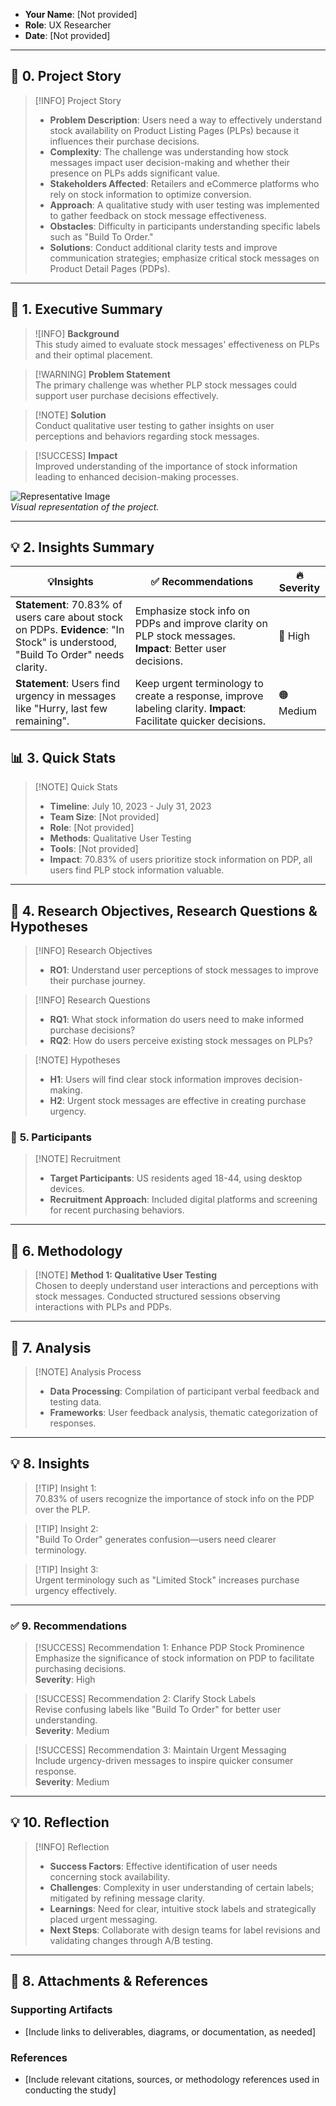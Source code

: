 - **Your Name**: [Not provided]  
- **Role**: UX Researcher  
- **Date**: [Not provided]

---

## 📖 **0. Project Story**

> [!INFO] Project Story  
> - **Problem Description**: Users need a way to effectively understand stock availability on Product Listing Pages (PLPs) because it influences their purchase decisions.  
> - **Complexity**: The challenge was understanding how stock messages impact user decision-making and whether their presence on PLPs adds significant value.  
> - **Stakeholders Affected**: Retailers and eCommerce platforms who rely on stock information to optimize conversion.  
> - **Approach**: A qualitative study with user testing was implemented to gather feedback on stock message effectiveness.  
> - **Obstacles**: Difficulty in participants understanding specific labels such as "Build To Order."  
> - **Solutions**: Conduct additional clarity tests and improve communication strategies; emphasize critical stock messages on Product Detail Pages (PDPs).

---

## 💬 **1. Executive Summary**

> ![INFO] **Background**  
> This study aimed to evaluate stock messages' effectiveness on PLPs and their optimal placement.

> [!WARNING] **Problem Statement**  
> The primary challenge was whether PLP stock messages could support user purchase decisions effectively.

> [!NOTE] **Solution**  
> Conduct qualitative user testing to gather insights on user perceptions and behaviors regarding stock messages.

> [!SUCCESS] **Impact**  
> Improved understanding of the importance of stock information leading to enhanced decision-making processes.

![Representative Image](https://via.placeholder.com/300)  
*Visual representation of the project.*

---

## 💡 **2. Insights Summary**

| 💡**Insights**                                                         | ✅ Recommendations                                                         | 🔥 Severity                  |
| ---------------------------------------------------------------------- | ------------------------------------------------------------------------- | ---------------------------- |
| **Statement**: 70.83% of users care about stock on PDPs. **Evidence**: "In Stock" is understood, "Build To Order" needs clarity. | Emphasize stock info on PDPs and improve clarity on PLP stock messages. **Impact**: Better user decisions. | 🔴 High                       |
| **Statement**: Users find urgency in messages like "Hurry, last few remaining". | Keep urgent terminology to create a response, improve labeling clarity. **Impact**: Facilitate quicker decisions. | 🟠 Medium                    |

## 📊 **3. Quick Stats**

> [!NOTE] Quick Stats  
> - **Timeline**: July 10, 2023 - July 31, 2023  
> - **Team Size**: [Not provided]  
> - **Role**: [Not provided]  
> - **Methods**: Qualitative User Testing  
> - **Tools**: [Not provided]  
> - **Impact**: 70.83% of users prioritize stock information on PDP, all users find PLP stock information valuable.  

---

## 🎯 **4. Research Objectives, Research Questions & Hypotheses**

> [!INFO] Research Objectives   
>   - **RO1**: Understand user perceptions of stock messages to improve their purchase journey.

> [!INFO] Research Questions  
>   - **RQ1**: What stock information do users need to make informed purchase decisions?  
>   - **RQ2**: How do users perceive existing stock messages on PLPs?  

> [!NOTE] Hypotheses  
> - **H1**: Users will find clear stock information improves decision-making.  
> - **H2**: Urgent stock messages are effective in creating purchase urgency.  

### 👥 **5. Participants**

> [!NOTE] Recruitment  
> - **Target Participants**: US residents aged 18-44, using desktop devices.  
> - **Recruitment Approach**: Included digital platforms and screening for recent purchasing behaviors.  

---

## 🧪 **6. Methodology**

> [!NOTE] **Method 1: Qualitative User Testing**  
> Chosen to deeply understand user interactions and perceptions with stock messages. Conducted structured sessions observing interactions with PLPs and PDPs.  

---

## 🔬 **7. Analysis**

> [!NOTE] Analysis Process  
> - **Data Processing**: Compilation of participant verbal feedback and testing data.  
> - **Frameworks**: User feedback analysis, thematic categorization of responses.

---

## 💡 **8. Insights**

> [!TIP] Insight 1:  
> 70.83% of users recognize the importance of stock info on the PDP over the PLP.

> [!TIP] Insight 2:  
> "Build To Order" generates confusion—users need clearer terminology.

> [!TIP] Insight 3:  
> Urgent terminology such as "Limited Stock" increases purchase urgency effectively.

---

### ✅ **9. Recommendations**

> [!SUCCESS] Recommendation 1: Enhance PDP Stock Prominence  
> Emphasize the significance of stock information on PDP to facilitate purchasing decisions.  
> **Severity**: High  

> [!SUCCESS] Recommendation 2: Clarify Stock Labels  
> Revise confusing labels like "Build To Order" for better user understanding.  
> **Severity**: Medium  

> [!SUCCESS] Recommendation 3: Maintain Urgent Messaging  
> Include urgency-driven messages to inspire quicker consumer response.  
> **Severity**: Medium  

---

## 💡 **10. Reflection**

> [!INFO] Reflection  
> - **Success Factors**: Effective identification of user needs concerning stock availability.  
> - **Challenges**: Complexity in user understanding of certain labels; mitigated by refining message clarity.  
> - **Learnings**: Need for clear, intuitive stock labels and strategically placed urgent messaging.  
> - **Next Steps**: Collaborate with design teams for label revisions and validating changes through A/B testing.  

---

## 📎 **8. Attachments & References**

### **Supporting Artifacts**
- [Include links to deliverables, diagrams, or documentation, as needed]

### **References**
- [Include relevant citations, sources, or methodology references used in conducting the study]
